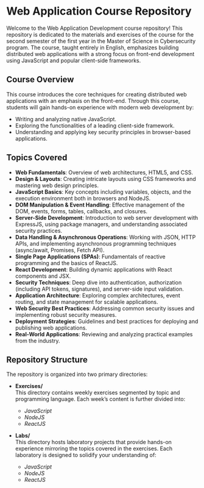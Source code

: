 # Web Application Course Repository

Welcome to the Web Application Development course repository! This repository is dedicated to the materials and exercises of the course for the second semester of the first year in the Master of Science in Cybersecurity program. The course, taught entirely in English, emphasizes building distributed web applications with a strong focus on front-end development using JavaScript and popular client-side frameworks.

## Course Overview

This course introduces the core techniques for creating distributed web applications with an emphasis on the front-end. Through this course, students will gain hands-on experience with modern web development by:

- Writing and analyzing native JavaScript.
- Exploring the functionalities of a leading client-side framework.
- Understanding and applying key security principles in browser-based applications.

## Topics Covered

- **Web Fundamentals**: Overview of web architectures, HTML5, and CSS.
- **Design & Layouts**: Creating intricate layouts using CSS frameworks and mastering web design principles.
- **JavaScript Basics**: Key concepts including variables, objects, and the execution environment both in browsers and NodeJS.
- **DOM Manipulation & Event Handling**: Effective management of the DOM, events, forms, tables, callbacks, and closures.
- **Server-Side Development**: Introduction to web server development with ExpressJS, using package managers, and understanding associated security practices.
- **Data Handling & Asynchronous Operations**: Working with JSON, HTTP APIs, and implementing asynchronous programming techniques (async/await, Promises, Fetch API).
- **Single Page Applications (SPAs)**: Fundamentals of reactive programming and the basics of ReactJS.
- **React Development**: Building dynamic applications with React components and JSX.
- **Security Techniques**: Deep dive into authentication, authorization (including API tokens, signatures), and server-side input validation.
- **Application Architecture**: Exploring complex architectures, event routing, and state management for scalable applications.
- **Web Security Best Practices**: Addressing common security issues and implementing robust security measures.
- **Deployment Strategies**: Guidelines and best practices for deploying and publishing web applications.
- **Real-World Applications**: Reviewing and analyzing practical examples from the industry.

## Repository Structure

The repository is organized into two primary directories:

- **Exercises/**  
  This directory contains weekly exercises segmented by topic and programming language. Each week’s content is further divided into:
  - *JavaScript*
  - *NodeJS*
  - *ReactJS*

- **Labs/**  
  This directory hosts laboratory projects that provide hands-on experience mirroring the topics covered in the exercises. Each laboratory is designed to solidify your understanding of:
  - *JavaScript*
  - *NodeJS*
  - *ReactJS*
